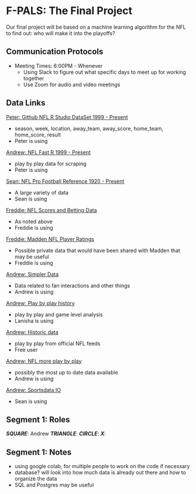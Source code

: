 # F-PALS: The Final Project
Our final project will be based on a machine learning algorithm for the NFL to find out: who will make it into the playoffs?

## Communication Protocols
* Meeting Times: 6:00PM - Whenever
  * Using Slack to figure out what specific days to meet up for working together
  * Use Zoom for audio and video meetings

## Data Links
[Peter: Github NFL R Studio DataSet 1999 - Present](http://www.habitatring.com/games.csv)
* season, week, location, away_team, away_score, home_team, home_score, result
* Peter is using

[Andrew: NFL Fast R 1999 - Present](https://www.nflfastr.com/)
* play by play data for scraping
* Peter is using

[Sean: NFL Pro Football Reference 1920 - Present](https://www.pro-football-reference.com/years/)
* A large variety of data
* Sean is using

[Freddie: NFL Scores and Betting Data](https://www.kaggle.com/tobycrabtree/nfl-scores-and-betting-data)
* As noted above
* Freddie is using

[Freddie: Madden NFL Player Ratings](https://www.kaggle.com/dtrade84/madden-21-player-ratings)
* Possible private data that would have been shared with Madden that may be useful
* Freddie is using

[Andrew: Simpler Data](https://www.statista.com/topics/963/national-football-league/#dossierKeyfigures)
* Data related to fan interactions and other things
* Andrew is using

[Andrew: Play by play history](https://github.com/maksimhorowitz/nflscrapR)
* play by play and game level analysis
* Lanisha is using

[Andrew: Historic data](https://github.com/derek-adair/nflgame)
* play by play from official NFL feeds
* Free user

[Andrew: NFL more play by play](http://nflsavant.com/about.php)
* possibly the most up to date data available
* Andrew is using

[Andrew: Sportsdata IO](https://sportsdata.io/developers/data-dictionary/nfl)
* Sean is using

## Segment 1: Roles
__*SQUARE*__: Andrew
__*TRIANGLE*__:
__*CIRCLE*__:
__*X*__:

## Segment 1: Notes
* using google colab, for multiple people to work on the code if necessary
* database? will look into how much data is already out there and how to organize the data
* SQL and Postgres may be useful

